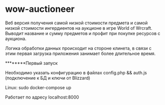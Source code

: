 # wow-auctioneer

Веб версия получения самой низкой стоимости предмета и самой низкой стоимости ингердиентов на аукционе в игре World of Wrcraft. Выводит название и сумму предметов и профит при покупке ресурсов с аукциона.

Логика обработки данных происходит на стороне клинета, в связи с этим первая загрузка приложения занимает более длительное время.

********Первый запуск

Необходимо указать конфигурацию в файлах config.php && auth.js (подключение к БД и ключи от Blizzard)

Linux: sudo docker-compose up

Работает по адресу localhost:8000
